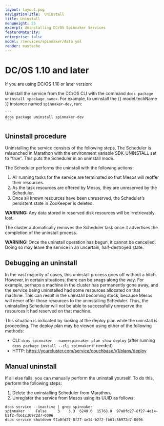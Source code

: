 ```yaml
---
layout: layout.pug
navigationTitle:  Uninstall
title: Uninstall
menuWeight: 55
excerpt: Uninstalling DC/OS Spinnaker Services
featureMaturity:
enterprise: false
model: /services/spinnaker/data.yml
render: mustache
---
```


# DC/OS 1.10 and later

If you are using DC/OS 1.10 or later version:

Uninstall the service from the DC/OS CLI with the command `dcos package uninstall <package_name>`. For example, to uninstall the {{ model.techName }} instance named `spinnaker-dev`, run:

    ```
    dcos package uninstall spinnaker-dev
    ```

## Uninstall procedure

Uninstalling the service consists of the following steps. The Scheduler is relaunched in Marathon with the environment variable SDK_UNINSTALL set to “true”. This puts the Scheduler in an uninstall mode.

The Scheduler performs the uninstall with the following actions:

   1. All running tasks for the service are terminated so that Mesos will reoffer their resources.
   1. As the task resources are offered by Mesos, they are unreserved by the Scheduler.
   1. Once all known resources have been unreserved, the Scheduler’s persistent state in ZooKeeper is deleted.

<p class="message--warning"><strong>WARNING:</strong> Any data stored in reserved disk resources will be irretrievably lost.</p>

The cluster automatically removes the Scheduler task once it advertises the completion of the uninstall process.

<p class="message--warning"><strong>WARNING: </strong> Once the uninstall operation has begun, it cannot be cancelled. Doing so may leave the service in an uncertain, half-destroyed state.</p>


## Debugging an uninstall

In the vast majority of cases, this uninstall process goes off without a hitch. However, in certain situations, there can be snags along the way. For example, perhaps a machine in the cluster has permanently gone away, and the service being uninstalled had some resources allocated on that machine. This can result in the uninstall becoming stuck, because Mesos will never offer those resources to the uninstalling Scheduler. Thus, the uninstalling Scheduler will not be able to successfully unreserve the resources it had reserved on that machine.

This situation is indicated by looking at the deploy plan while the uninstall is proceeding. The deploy plan may be viewed using either of the following methods:

- CLI: `dcos spinnaker --name=spinnaker plan show deploy` (after running `dcos package install --cli spinnaker` if needed)
- HTTP: https://yourcluster.com/service/couchbase/v1/plans/deploy

## Manual uninstall    

If all else fails, you can manually perform the uninstall yourself. To do this, perform the following steps:

1. Delete the uninstalling Scheduler from Marathon.
1. Unregister the service from Mesos using its UUID as follows:

```shell
dcos service --inactive | grep spinnaker
spinnaker     False     3    3.3  6240.0  15768.0  97a0fd27-8f27-4e14-b2f2-fb61c36972d7-0096
dcos service shutdown 97a0fd27-8f27-4e14-b2f2-fb61c36972d7-0096
```
